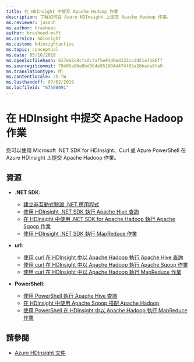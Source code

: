 ```yaml
---
title: 在 HDInsight 中提交 Apache Hadoop 作業
description: 了解如何在 Azure HDInsight 上提交 Apache Hadoop 作業。
ms.reviewer: jasonh
ms.author: hrasheed
author: hrasheed-msft
ms.service: hdinsight
ms.custom: hdinsightactive
ms.topic: conceptual
ms.date: 05/16/2018
ms.openlocfilehash: 617eb8c8cfcdc7af5e91d0ed122ccdd21e7b86ff
ms.sourcegitcommit: 79496a96e8bd064e951004d474f05e26bada6fa0
ms.translationtype: MT
ms.contentlocale: zh-TW
ms.lasthandoff: 07/02/2019
ms.locfileid: "67508091"
---
```

# <a name="submit-apache-hadoop-jobs-in-hdinsight"></a>在 HDInsight 中提交 Apache Hadoop 作業

您可以使用 Microsoft .NET SDK for HDInsight、Curl 或 Azure PowerShell 在 Azure HDInsight 上提交 Apache Hadoop 作業。

## <a name="resources"></a>資源

- **.NET SDK**:

  - [建立非互動式驗證 .NET 應用程式](../hdinsight-create-non-interactive-authentication-dotnet-applications.md)
  - [使用 HDInsight .NET SDK 執行 Apache Hive 查詢](apache-hadoop-use-hive-dotnet-sdk.md)
  - [在 HDInsight 中使用 .NET SDK for Apache Hadoop 執行 Apache Sqoop 作業](apache-hadoop-use-sqoop-dotnet-sdk.md)
  - [使用 HDInsight .NET SDK 執行 MapReduce 作業](apache-hadoop-use-mapreduce-dotnet-sdk.md)

- **url**:

  - [使用 curl 在 HDInsight 中以 Apache Hadoop 執行 Apache Hive 查詢](apache-hadoop-use-hive-curl.md)
  - [使用 curl 在 HDInsight 中以 Apache Hadoop 執行 Apache Sqoop 作業](apache-hadoop-use-sqoop-curl.md)
  - [使用 curl 在 HDInsight 中以 Apache Hadoop 執行 MapReduce 作業](apache-hadoop-use-mapreduce-curl.md)

- **PowerShell**:

  - [使用 PowerShell 執行 Apache Hive 查詢](apache-hadoop-use-hive-powershell.md)
  - [在 HDInsight 中使用 Apache Sqoop 搭配 Apache Hadoop](apache-hadoop-use-sqoop-powershell.md)
  - [使用 PowerShell 在 HDInsight 中以 Apache Hadoop 執行 MapReduce 作業](apache-hadoop-use-mapreduce-powershell.md)

## <a name="see-also"></a>請參閱

- [Azure HDInsight 文件](https://docs.microsoft.com/azure/hdinsight/)
